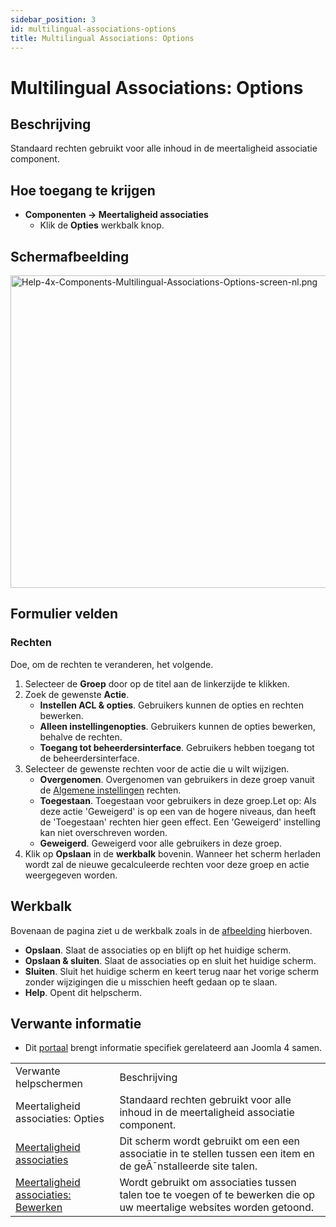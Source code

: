 ```yaml
---
sidebar_position: 3
id: multilingual-associations-options
title: Multilingual Associations: Options
---
```

# Multilingual Associations: Options
## Beschrijving

Standaard rechten gebruikt voor alle inhoud in de meertaligheid
associatie component.

## Hoe toegang te krijgen

- **Componenten **→** Meertaligheid associaties**
  - Klik de **Opties** werkbalk knop.

## Schermafbeelding

<img
src="https://docs.joomla.org/images/thumb/8/8c/Help-4x-Components-Multilingual-Associations-Options-screen-nl.png/800px-Help-4x-Components-Multilingual-Associations-Options-screen-nl.png"
decoding="async"
srcset="https://docs.joomla.org/images/thumb/8/8c/Help-4x-Components-Multilingual-Associations-Options-screen-nl.png/1200px-Help-4x-Components-Multilingual-Associations-Options-screen-nl.png 1.5x, https://docs.joomla.org/images/thumb/8/8c/Help-4x-Components-Multilingual-Associations-Options-screen-nl.png/1600px-Help-4x-Components-Multilingual-Associations-Options-screen-nl.png 2x"
data-file-width="2720" data-file-height="1700" width="800" height="500"
alt="Help-4x-Components-Multilingual-Associations-Options-screen-nl.png" />

## Formulier velden

### Rechten

Doe, om de rechten te veranderen, het volgende.

1.  Selecteer de **Groep** door op de titel aan de linkerzijde te
    klikken.
2.  Zoek de gewenste **Actie**.
    - **Instellen ACL & opties**. Gebruikers kunnen de opties en rechten
      bewerken.
    - **Alleen instellingenopties**. Gebruikers kunnen de opties
      bewerken, behalve de rechten.
    - **Toegang tot beheerdersinterface**. Gebruikers hebben toegang tot
      de beheerdersinterface.
3.  Selecteer de gewenste rechten voor de actie die u wilt wijzigen.
    - **Overgenomen**. Overgenomen van gebruikers in deze groep vanuit
      de [Algemene
      instellingen](https://docs.joomla.org/Help4.x:Site_Global_Configuration/nl#permissions "Help4.x:Site Global Configuration/nl")
      rechten.
    - **Toegestaan**. Toegestaan voor gebruikers in deze groep.Let op:
      Als deze actie 'Geweigerd' is op een van de hogere niveaus, dan
      heeft de 'Toegestaan' rechten hier geen effect. Een 'Geweigerd'
      instelling kan niet overschreven worden.
    - **Geweigerd**. Geweigerd voor alle gebruikers in deze groep.
4.  Klik op **Opslaan** in de **werkbalk** bovenin. Wanneer het scherm
    herladen wordt zal de nieuwe gecalculeerde rechten voor deze groep
    en actie weergegeven worden.

## Werkbalk

Bovenaan de pagina ziet u de werkbalk zoals in de
[afbeelding](#screenshot) hierboven.

- **Opslaan**. Slaat de associaties op en blijft op het huidige scherm.
- **Opslaan & sluiten**. Slaat de associaties op en sluit het huidige
  scherm.
- **Sluiten**. Sluit het huidige scherm en keert terug naar het vorige
  scherm zonder wijzigingen die u misschien heeft gedaan op te slaan.
- **Help**. Opent dit helpscherm.

## Verwante informatie

- Dit
  [portaal](https://docs.joomla.org/Portal:Joomla_4/nl "Portal:Joomla 4/nl")
  brengt informatie specifiek gerelateerd aan Joomla 4 samen.

|                                                                                                                                                        |                                                                                                                       |
|--------------------------------------------------------------------------------------------------------------------------------------------------------|-----------------------------------------------------------------------------------------------------------------------|
| Verwante helpschermen                                                                                                                                  | Beschrijving                                                                                                          |
| <span class="mw-selflink selflink">Meertaligheid associaties: Opties</span>                                                                            | Standaard rechten gebruikt voor alle inhoud in de meertaligheid associatie component.                                 |
| [Meertaligheid associaties](https://docs.joomla.org/Help4.x:Multilingual_Associations/nl "Help4.x:Multilingual Associations/nl")                       | Dit scherm wordt gebruikt om een een associatie in te stellen tussen een item en de geÃ¯nstalleerde site talen.       |
| [Meertaligheid associaties: Bewerken](https://docs.joomla.org/Help4.x:Multilingual_Associations:_Edit/nl "Help4.x:Multilingual Associations: Edit/nl") | Wordt gebruikt om associaties tussen talen toe te voegen of te bewerken die op uw meertalige websites worden getoond. |
